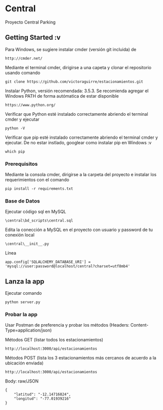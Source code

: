 # Central

Proyecto Central Parking

## Getting Started :v

Para Windows, se sugiere instalar cmder (versión git incluida) de 

```
http://cmder.net/
```

Mediante el terminal cmder, dirigirse a una capeta y clonar el repositorio usando comando

```
git clone https://github.com/victoraguirre/estacionamientos.git
```

Instalar Python, versión recomendada: 3.5.3. Se recomienda agregar el Windows PATH de forma autómatica de estar disponible

```
https://www.python.org/
```

Verificar que Python esté instalado correctamente abriendo el terminal cmder y ejecutar

```
python -V
```

Verificar que pip esté instalado correctamente abriendo el terminal cmder y ejecutar. De no estar instlado, googlear como instalar pip en Windows :v

```
which pip
```

### Prerequisitos

Mediante la consola cmder, dirigirse a la carpeta del proyecto e instalar los requerimientos con el comando

```
pip install -r requirements.txt
```

### Base de Datos

Ejecutar código sql en MySQL

```
\central\bd_scripts\central.sql
```

Edita la conección a MySQL en el proyecto con usuario y password de tu conexión local

```
\central\__init__.py
```

Línea

```
app.config['SQLALCHEMY_DATABASE_URI'] = 'mysql://user:password@localhost/central?charset=utf8mb4'
```


## Lanza la app

Ejecutar comando 

```
python server.py
```

### Probar la app

Usar Postman de preferencia y probar los métodos (Headers: Content-Type=application/json)

Métodos GET (listar todos los estacionamientos)
```
http://localhost:3000/api/estacionamientos
```

Métodos POST (lista los 3 estacionamientos más cercanos de acuerdo a la ubicación enviada)
```
http://localhost:3000/api/estacionamientos

```
Body: raw/JSON

```
{
    "latitud": "-12.14716824",
    "longitud": "-77.01939216"
}
```

